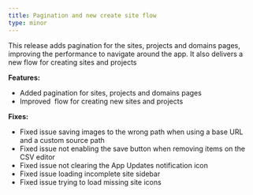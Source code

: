 ```yaml
---
title: Pagination and new create site flow
type: minor
---
```


This release adds pagination for the sites, projects and domains pages, improving the performance to navigate around the app. It also delivers a new flow for creating sites and projects

**Features:**

* Added pagination for sites, projects and domains pages
* Improved&nbsp; flow for creating new sites and projects

**Fixes:**

* Fixed issue saving images to the wrong path when using a base URL and a custom source path
* Fixed issue not enabling the save button when removing items on the CSV editor
* Fixed issue not clearing the App Updates notification icon
* Fixed issue loading incomplete site sidebar&nbsp;
* Fixed issue trying to load missing site icons&nbsp;

